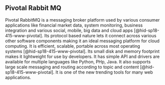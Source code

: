 Pivotal Rabbit MQ
-----------------

Pivotal RabbitMQ is a messaging broker platform used by various consumer
applications like financial market data, system monitoring, business
integration and various social, mobile, big data and cloud
apps [@hid-sp18-415-www-pivotal]. Its protocol based nature lets it
connect across various other software components making it an ideal
messaging platform for cloud computing. It is efficient, scalable,
portable across most operating systems [@hid-sp18-415-www-pivotal]. Its
small disk and memory footprint makes it lightweight for use by
developers. It has simple API and drivers are available for multiple
languages like Python, PHp, Java. It also supports large scale messaging
and routing according to topic and content [@hid-sp18-415-www-pivotal].
It is one of the new trending tools for many web applications.
